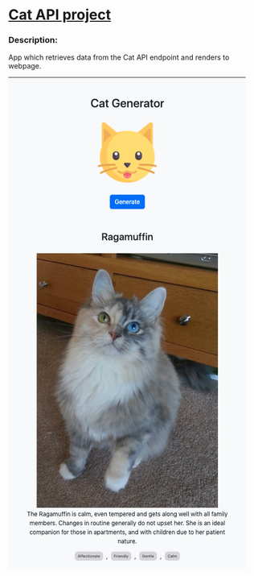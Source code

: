 # [Cat API project](https://ketwork.github.io/cat-api/)

### Description:

App which retrieves data from the Cat API endpoint and renders to webpage.

![Screenshot](/catapi-screenshot.png?raw=true "Screenshot of project")